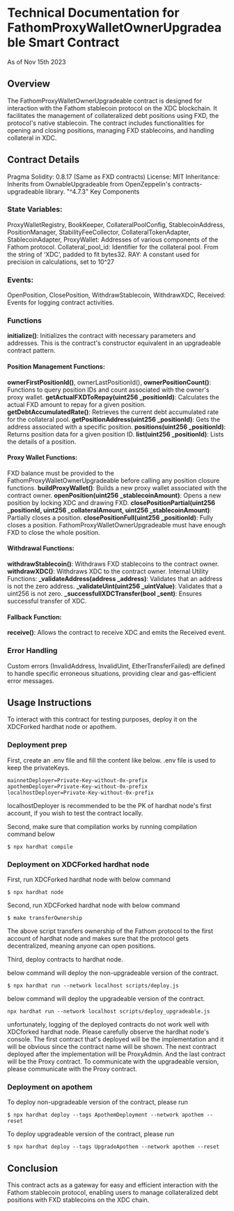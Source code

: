 
# **Technical Documentation for FathomProxyWalletOwnerUpgradeable Smart Contract**
As of Nov 15th 2023
## Overview
The FathomProxyWalletOwnerUpgradeable contract is designed for interaction with the Fathom stablecoin protocol on the XDC blockchain. It facilitates the management of collateralized debt positions using FXD, the protocol's native stablecoin. The contract includes functionalities for opening and closing positions, managing FXD stablecoins, and handling collateral in XDC.
## Contract Details
Pragma Solidity: 0.8.17 (Same as FXD contracts)
License: MIT
Inheritance: Inherits from OwnableUpgradeable from OpenZeppelin's contracts-upgradeable library. "^4.7.3"
Key Components

### State Variables:
ProxyWalletRegistry, BookKeeper, CollateralPoolConfig, StablecoinAddress, PositionManager, StabilityFeeCollector, CollateralTokenAdapter, StablecoinAdapter, ProxyWallet: Addresses of various components of the Fathom protocol.
Collateral_pool_id: Identifier for the collateral pool. From the string of ‘XDC’, padded to fit bytes32.
RAY: A constant used for precision in calculations, set to 10^27
### Events:
OpenPosition, ClosePosition, WithdrawStablecoin, WithdrawXDC, Received: Events for logging contract activities.
### Functions
**initialize()**: Initializes the contract with necessary parameters and addresses. This is the contract's constructor equivalent in an upgradeable contract pattern.
#### Position Management Functions:
**ownerFirstPositionId()**, ownerLastPositionId(), **ownerPositionCount()**: Functions to query position IDs and count associated with the owner's proxy wallet.
**getActualFXDToRepay(uint256 _positionId)**: Calculates the actual FXD amount to repay for a given position.
**getDebtAccumulatedRate()**: Retrieves the current debt accumulated rate for the collateral pool.
**getPositionAddress(uint256 _positionId)**: Gets the address associated with a specific position.
**positions(uint256 _positionId)**: Returns position data for a given position ID.
**list(uint256 _positionId)**: Lists the details of a position.
#### Proxy Wallet Functions:
FXD balance must be provided to the FathomProxyWalletOwnerUpgradeable before calling any position closure functions.
**buildProxyWallet()**: Builds a new proxy wallet associated with the contract owner.
**openPosition(uint256 _stablecoinAmount)**: Opens a new position by locking XDC and drawing FXD.
**closePositionPartial(uint256 _positionId, uint256 _collateralAmount, uint256 _stablecoinAmount)**: Partially closes a position.
**closePositionFull(uint256 _positionId)**: Fully closes a position. FathomProxyWalletOwnerUpgradeable must have enough FXD to close the whole position.
#### Withdrawal Functions:
**withdrawStablecoin()**: Withdraws FXD stablecoins to the contract owner.
**withdrawXDC()**: Withdraws XDC to the contract owner.
Internal Utility Functions:
**_validateAddress(address _address)**: Validates that an address is not the zero address.
**_validateUint(uint256 _uintValue)**: Validates that a uint256 is not zero.
**_successfullXDCTransfer(bool _sent)**: Ensures successful transfer of XDC.
#### Fallback Function:
**receive()**: Allows the contract to receive XDC and emits the Received event.
### Error Handling
Custom errors (InvalidAddress, InvalidUint, EtherTransferFailed) are defined to handle specific erroneous situations, providing clear and gas-efficient error messages.
## Usage Instructions
To interact with this contract for testing purposes, deploy it on the XDCForked hardhat node or apothem.

### Deployment prep

First, create an .env file and fill the content like below. .env file is used to keep the privateKeys.
```.env
mainnetDeployer=Private-Key-without-0x-prefix
apothemDeployer=Private-Key-without-0x-prefix
localhostDeployer=Private-Key-without-0x-prefix
```

localhostDeployer is recommended to be the PK of hardhat node's first account, if you wish to test the contract locally.

Second, make sure that compilation works by running compilation command below

```cli
$ npx hardhat compile
```

### Deployment on XDCForked hardhat node

First, run XDCForked hardhat node with below command

```cli
$ npx hardhat node
```

Second, run XDCForked hardhat node with below command

```cli
$ make transferOwnership
```

The above script transfers ownership of the Fathom protocol to the first account of hardhat node and makes sure that the protocol gets decentralized, meaning anyone can open positions.

Third, deploy contracts to hardhat node.

below command will deploy the non-upgradeable version of the contract.

```cli
$ npx hardhat run --network localhost scripts/deploy.js
```

below command will deploy the upgradeable version of the contract.

```cli
npx hardhat run --network localhost scripts/deploy_upgradeable.js
```

unfortunately, logging of the deployed contracts do not work well with XDCforked hardhat node. Please carefully observe the hardhat node's console. The first contract that's deployed will be the implementation and it will be obvious since the contract name will be shown. The next contract deployed after the implementation will be ProxyAdmin. And the last contract will be the Proxy contract. To communicate with the upgradeable version, please communicate with the Proxy contract.


### Deployment on apothem

To deploy non-upgradeable version of the contract, please run 
```cli
$ npx hardhat deploy --tags ApothemDeployment --network apothem --reset
```

To deploy upgradeable version of the contract, please run 
```cli
$ npx hardhat deploy --tags UpgradeApothem --network apothem --reset
```


## Conclusion
This contract acts as a gateway for easy and efficient interaction with the Fathom stablecoin protocol, enabling users to manage collateralized debt positions with FXD stablecoins on the XDC chain.

